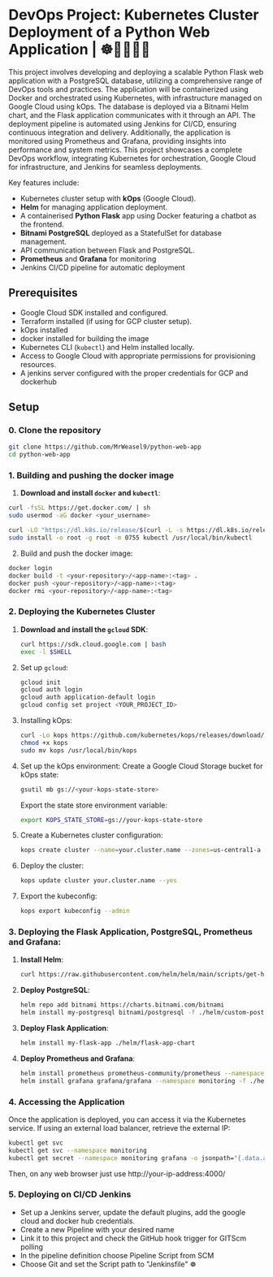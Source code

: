 # DevOps Project: Kubernetes Cluster Deployment of a Python Web Application | ☸️🐳🐍🤵🏻

This project involves developing and deploying a scalable Python Flask web application with a PostgreSQL database, utilizing a comprehensive range of DevOps tools and practices. The application will be containerized using Docker and orchestrated using Kubernetes, with infrastructure managed on Google Cloud using kOps. The database is deployed via a Bitnami Helm chart, and the Flask application communicates with it through an API. 
The deployment pipeline is automated using Jenkins for CI/CD, ensuring continuous integration and delivery. Additionally, the application is monitored using Prometheus and Grafana, providing insights into performance and system metrics. 
This project showcases a complete DevOps workflow, integrating Kubernetes for orchestration, Google Cloud for infrastructure, and Jenkins for seamless deployments.

Key features include:
- Kubernetes cluster setup with **kOps** (Google Cloud).
- **Helm** for managing application deployment.
- A containerised **Python Flask** app using Docker featuring a chatbot as the frontend.
- **Bitnami PostgreSQL** deployed as a StatefulSet for database management.
- API communication between Flask and PostgreSQL.
- **Prometheus** and **Grafana** for monitoring
- Jenkins CI/CD pipeline for automatic deployment

## Prerequisites

- Google Cloud SDK installed and configured.
- Terraform installed (if using for GCP cluster setup).
- kOps installed
- docker installed for building the image
- Kubernetes CLI (`kubectl`) and Helm installed locally.
- Access to Google Cloud with appropriate permissions for provisioning resources.
- A jenkins server configured with the proper credentials for GCP and dockerhub

## Setup
### 0. Clone the repository
```bash
git clone https://github.com/MrWeasel9/python-web-app
cd python-web-app
```
### 1. Building and pushing the docker image

1. **Download and install `docker` and `kubectl`**:
  ```bash
  curl -fsSL https://get.docker.com/ | sh
  sudo usermod -aG docker <your_username>
  
  curl -LO "https://dl.k8s.io/release/$(curl -L -s https://dl.k8s.io/release/stable.txt)/bin/linux/amd64/kubectl"
  sudo install -o root -g root -m 0755 kubectl /usr/local/bin/kubectl
  ```
2. Build and push the docker image:
  ```bash
  docker login
  docker build -t <your-repository>/<app-name>:<tag> .
  docker push <your-repository>/<app-name>:<tag>
  docker rmi <your-repository>/<app-name>:<tag>
  ```

### 2. Deploying the Kubernetes Cluster

1. **Download and install the `gcloud` SDK**:
   ```bash
   curl https://sdk.cloud.google.com | bash
   exec -l $SHELL
   ```
2. Set up `gcloud`:
    ```bash
    gcloud init
    gcloud auth login
    gcloud auth application-default login
    gcloud config set project <YOUR_PROJECT_ID>
    ```
3. Installing kOps:
    ```bash
    curl -Lo kops https://github.com/kubernetes/kops/releases/download/$(curl -s https://api.github.com/repos/kubernetes/kops/releases/latest | grep tag_name | cut -d '"' -f 4)/kops-linux-amd64
    chmod +x kops
    sudo mv kops /usr/local/bin/kops
    ```
4. Set up the kOps environment:
    Create a Google Cloud Storage bucket for kOps state:
    ```bash
    gsutil mb gs://<your-kops-state-store>
    ```
    Export the state store environment variable:
    ```bash
    export KOPS_STATE_STORE=gs://your-kops-state-store
    ```
5. Create a Kubernetes cluster configuration:
    ```bash
    kops create cluster --name=your.cluster.name --zones=us-central1-a --state=$KOPS_STATE_STORE
    ```
6. Deploy the cluster:
    ```bash
    kops update cluster your.cluster.name --yes
    ```
7. Export the kubeconfig:
    ```bash
    kops export kubeconfig --admin
    ```

### 3. Deploying the Flask Application, PostgreSQL, Prometheus and Grafana:
1. **Install Helm**:
   ```bash
   curl https://raw.githubusercontent.com/helm/helm/main/scripts/get-helm-3 | bash
   ```
2. **Deploy PostgreSQL**:
    ```bash
    helm repo add bitnami https://charts.bitnami.com/bitnami
    helm install my-postgresql bitnami/postgresql -f ./helm/custom-postgres-values.yaml
    ```

3. **Deploy Flask Application**:
    ```bash
    helm install my-flask-app ./helm/flask-app-chart
    ```
4. **Deploy Prometheus and Grafana**:
    ```bash
    helm install prometheus prometheus-community/prometheus --namespace monitoring --create-namespace -f ./helm/custom-prometheus-values.yaml
    helm install grafana grafana/grafana --namespace monitoring -f ./helm/custom-grafana-values.yaml
    ```

### 4. Accessing the Application
Once the application is deployed, you can access it via the Kubernetes service. If using an external load balancer, retrieve the external IP:

  ```bash
  kubectl get svc
  kubectl get svc --namespace monitoring
  kubectl get secret --namespace monitoring grafana -o jsonpath="{.data.admin-password}" | base64 --decode   ; echo            
  ```
Then, on any web browser just use http://your-ip-address:4000/

### 5. Deploying on CI/CD Jenkins
  - Set up a Jenkins server, update the default plugins, add the google cloud and docker hub credentials.
  - Create a new Pipeline with your desired name
  - Link it to this project and check the GitHub hook trigger for GITScm polling
  - In the pipeline definition choose Pipeline Script from SCM
  - Choose Git and set the Script path to "Jenkinsfile"
☸️
